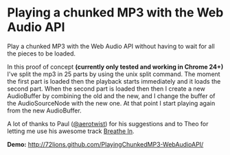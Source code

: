 Playing a chunked MP3 with the Web Audio API
=============================

Play a chunked MP3 with the Web Audio API without having to wait for all the pieces to be loaded.

In this proof of concept **(currently only tested and working in Chrome 24+)** I've split the mp3 in 25 parts by using the unix split command. The moment the first part is loaded then the playback starts immediately and it loads the second part.
When the second part is loaded then then I create a new AudioBuffer by combining the old and the new, and I change the buffer of the AudioSourceNode with the new one. At that point I start playing again from the new AudioBuffer.

A lot of thanks to Paul (<a href="http://twitter.com/aerotwist" title="Paul Lewis on Twitter" target="_blank">@aerotwist</a>) for his suggestions and to Theo for letting me use his awesome track <a href="https://soundcloud.com/theokouroumlis/breathe-in" title="Theo Kouroumlis - Breathe In" target="_blank">Breathe In</a>.

**Demo:** <a href="http://72lions.github.com/PlayingChunkedMP3-WebAudioAPI/" target="_blank">http://72lions.github.com/PlayingChunkedMP3-WebAudioAPI/</a>
